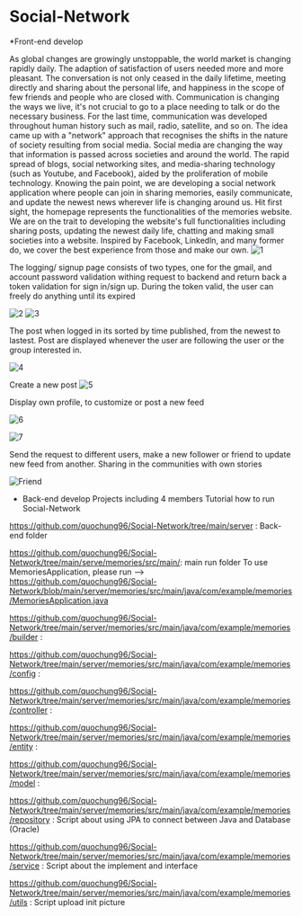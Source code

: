 # Social-Network
*Front-end develop

As global changes are growingly unstoppable, the world market is changing rapidly daily. The adaption of satisfaction of users needed more and more pleasant. The conversation is not only ceased in the daily lifetime, meeting directly and sharing about the personal life, and happiness in the scope of few friends and people who are closed with. Communication is changing the ways we live, it's not crucial to go to a place needing to talk or do the necessary business. For the last time, communication was developed throughout human history such as mail, radio, satellite, and so on. The idea came up with a "network" approach that recognises the shifts in the nature of society resulting from social media. Social media are changing the way that information is passed across societies and around the world. The rapid spread of blogs, social networking sites, and media-sharing technology (such as Youtube, and Facebook), aided by the proliferation of mobile technology. Knowing the pain point, we are developing a social network application where people can join in sharing memories, easily communicate, and update the newest news wherever life is changing around us.
  Hit first sight, the homepage represents the functionalities of the memories website. We are on the trait to developing the website's full functionalities including sharing posts, updating the newest daily life, chatting and making small societies into a website. Inspired by Facebook, Linkedln, and many former do, we cover the best experience from those and make our own.
 ![1](https://user-images.githubusercontent.com/114813626/219253682-9f37d968-40e5-4a41-87f9-edf53f5f386e.png)


  The logging/ signup page consists of two types, one for the gmail, and account password validation withing request to backend and return back a token validation for sign in/sign up. During the token valid, the user can freely do anything until its expired
 
 
![2](https://user-images.githubusercontent.com/114813626/219253784-9cfcc717-b54d-421a-8546-73cb2d8f4411.png)
![3](https://user-images.githubusercontent.com/114813626/219253809-c34af01c-2abe-42d9-a7b1-2d87361a1d23.png)


  The post when logged in its sorted by time published, from the newest to lastest. Post are displayed whenever the user are following the user or the group interested in.
 
 ![4](https://user-images.githubusercontent.com/114813626/219253975-bd502759-f90c-4eca-bf4c-c520edc0ed82.png)


 
Create a new post
 ![5](https://user-images.githubusercontent.com/114813626/219253996-6fc31ec1-32bc-4fc0-973b-6650127cb5da.png)
 
 
  Display own profile, to customize or post a new feed
 
 ![6](https://user-images.githubusercontent.com/114813626/219254135-98653652-d5c7-457d-93b3-d92cedcc93a3.png)

![7](https://user-images.githubusercontent.com/114813626/219254186-3826247d-f920-40ee-b2a2-0e4d144b60c8.png)


  Send the request to different users, make a new follower or friend to update new feed from another. Sharing in the communities with own stories
 
![Friend](https://user-images.githubusercontent.com/114813626/219254365-bd3622bf-f156-4dc2-b4dc-a737d2c0d840.png)


* Back-end develop
Projects including 4 members
Tutorial how to run Social-Network

https://github.com/quochung96/Social-Network/tree/main/server : Back-end folder 

https://github.com/quochung96/Social-Network/tree/main/serve/memories/src/main/: main run folder
To use MemoriesApplication, please run
--> https://github.com/quochung96/Social-Network/blob/main/server/memories/src/main/java/com/example/memories/MemoriesApplication.java

https://github.com/quochung96/Social-Network/tree/main/server/memories/src/main/java/com/example/memories/builder :

https://github.com/quochung96/Social-Network/tree/main/server/memories/src/main/java/com/example/memories/config :

https://github.com/quochung96/Social-Network/tree/main/server/memories/src/main/java/com/example/memories/controller : 

https://github.com/quochung96/Social-Network/tree/main/server/memories/src/main/java/com/example/memories/entity :

https://github.com/quochung96/Social-Network/tree/main/server/memories/src/main/java/com/example/memories/model : 

https://github.com/quochung96/Social-Network/tree/main/server/memories/src/main/java/com/example/memories/repository : Script about using JPA to connect between Java and Database (Oracle)

https://github.com/quochung96/Social-Network/tree/main/server/memories/src/main/java/com/example/memories/service : Script about the implement and interface

https://github.com/quochung96/Social-Network/tree/main/server/memories/src/main/java/com/example/memories/utils : Script upload init picture


